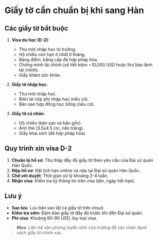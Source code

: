 # Giấy tờ cần chuẩn bị khi sang Hàn

## Các giấy tờ bắt buộc

1. **Visa du học (D-2)**:  
   - Thư mời nhập học từ trường.  
   - Hộ chiếu còn hạn ít nhất 6 tháng.  
   - Bảng điểm, bằng cấp đã hợp pháp hóa.  
   - Chứng minh tài chính (sổ tiết kiệm ~10,000 USD hoặc thư bảo lãnh tài chính).  
   - Giấy khám sức khỏe.  

2. **Giấy tờ nhập học**:  
   - Thư mời nhập học.  
   - Biên lai nộp phí nhập học (nếu có).  
   - Bản sao hợp đồng học bổng (nếu có).  

3. **Giấy tờ cá nhân**:  
   - Hộ chiếu (bản sao và bản gốc).  
   - Ảnh thẻ (3.5x4.5 cm, nền trắng).  
   - Giấy khai sinh (đã hợp pháp hóa).  

## Quy trình xin visa D-2

1. **Chuẩn bị hồ sơ**: Thu thập đầy đủ giấy tờ theo yêu cầu của Đại sứ quán Hàn Quốc.  
2. **Nộp hồ sơ**: Đặt lịch hẹn online và nộp tại Đại sứ quán Hàn Quốc.  
3. **Chờ xét duyệt**: Thời gian xử lý khoảng 2-4 tuần.  
4. **Nhận visa**: Kiểm tra kỹ thông tin trên visa (tên, ngày hết hạn).

## Lưu ý

- **Sao lưu**: Lưu bản sao tất cả giấy tờ trên cloud.  
- **Kiểm tra sớm**: Đảm bảo giấy tờ đầy đủ trước khi đến Đại sứ quán.  
- **Phí visa**: Khoảng 60-90 USD, tùy loại visa.

> **Mẹo**: Liên hệ văn phòng tuyển sinh của trường để xác nhận danh sách giấy tờ chính xác.